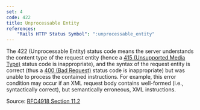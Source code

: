 ```yaml
---
set: 4
code: 422
title: Unprocessable Entity
references:
    "Rails HTTP Status Symbol": ":unprocessable_entity"
---
```


The 422 (Unprocessable Entity) status code means the server understands the
content type of the request entity (hence a [415 (Unsupported Media Type)](/415)
status code is inappropriate), and the syntax of the request entity is correct
(thus a [400 (Bad Request)](/400) status code is inappropriate) but was unable
to process the contained instructions. For example, this error condition may
occur if an XML request body contains well-formed (i.e., syntactically correct),
but semantically erroneous, XML instructions.

Source: [RFC4918 Section 11.2][1]

[1]: <http://tools.ietf.org/html/rfc4918#section-11.2>